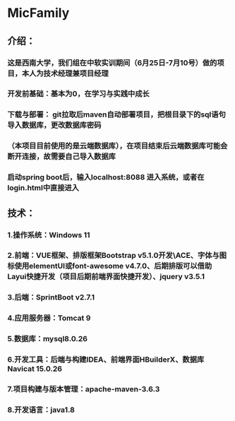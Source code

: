 # MicFamily

## 介绍：

### 这是西南大学，我们组在中软实训期间（6月25日-7月10号）做的项目，本人为技术经理兼项目经理

### 开发前基础：基本为0，在学习与实践中成长

### 下载与部署： git拉取后maven自动部署项目，把根目录下的sql语句导入数据库，更改数据库密码

### （本项目目前使用的是云端数据库），在项目结束后云端数据库可能会断开连接，故需要自己导入数据库

### 启动spring boot后，输入localhost:8088 进入系统，或者在login.html中直接进入

## 技术：

### 1.操作系统：Windows 11

### 2.前端：VUE框架、排版框架Bootstrap v5.1.0开发\ACE、字体与图标使用elementUI或font-awesome v4.7.0、后期排版可以借助Layui快捷开发（项目后期前端界面快捷开发）、jquery v3.5.1

### 3.后端：SprintBoot v2.7.1

### 4.应用服务器：Tomcat 9

### 5.数据库：mysql8.0.26

### 6.开发工具：后端与构建IDEA、前端界面HBuilderX、数据库Navicat 15.0.26

### 7.项目构建与版本管理：apache-maven-3.6.3

### 8.开发语言：java1.8